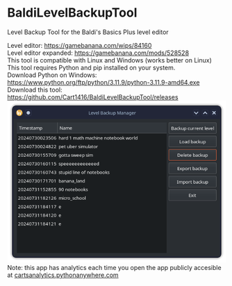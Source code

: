# BaldiLevelBackupTool
Level Backup Tool for the Baldi's Basics Plus level editor

Level editor: https://gamebanana.com/wips/84160
<br>
Level editor expanded: https://gamebanana.com/mods/528528
<br>
This tool is compatible with Linux and Windows (works better on Linux)
<br>
This tool requires Python and pip installed on your system. 
<br>
Download Python on Windows: https://www.python.org/ftp/python/3.11.9/python-3.11.9-amd64.exe
<br>
Download this tool: https://github.com/Cart1416/BaldiLevelBackupTool/releases
<br>
![ScreenShot of the app](https://github.com/Cart1416/BaldiLevelBackupTool/blob/master/screenshot.png?raw=true)
<br>
Note: this app has analytics each time you open the app publicly accesible at [cartsanalytics.pythonanywhere.com](http://cartsanalytics.pythonanywhere.com/)

